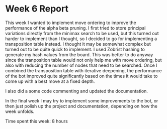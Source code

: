 # Week 6 Report

This week I wanted to implement move ordering to improve the performance of the alpha beta pruning. I first tried to store principal variations directly from the minimax search to be used, but this turned out harder to implement than I thought, so I decided to go for implementing a transposition table instead. I thought it may be somewhat complex but turned out to be quite quick to implement. I used Zobrist hashing to generate my hash values from the board. This was better to do anyway since the tranposition table would not only help me with move ordering, but also with reducing the number of nodes that need to be searched. Once I combined the transposition table with iterative deepening, the performance of the bot improved quite significantly based on the times it would take to come up with a best move at a fixed depth. 

I also did a some code commenting and updated the documentation.

In the final week I may try to implement some improvements to the bot, or then just polish up the project and documentation, depending on how the week unfolds.


Time spent this week: 8 hours